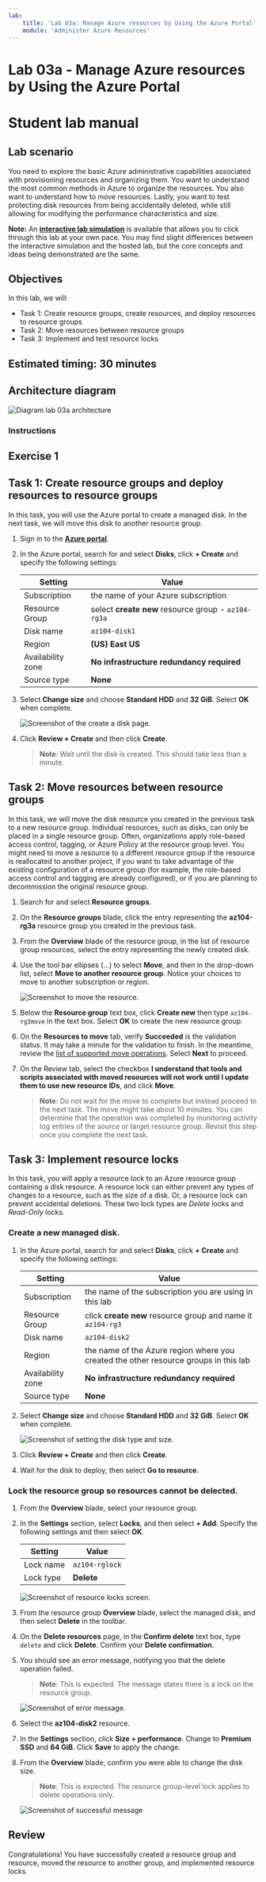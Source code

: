 ```yaml
---
lab:
    title: 'Lab 03a: Manage Azure resources by Using the Azure Portal'
    module: 'Administer Azure Resources'
---
```


# Lab 03a - Manage Azure resources by Using the Azure Portal
# Student lab manual

## Lab scenario

You need to explore the basic Azure administrative capabilities associated with provisioning resources and organizing them.  You want to understand the most common methods in Azure to organize the resources. You also want to understand how to move resources. Lastly, you  want to test protecting disk resources from being accidentally deleted, while still allowing for modifying the performance characteristics and size.

**Note:** An **[interactive lab simulation](https://mslabs.cloudguides.com/guides/AZ-104%20Exam%20Guide%20-%20Microsoft%20Azure%20Administrator%20Exercise%204)** is available that allows you to click through this lab at your own pace. You may find slight differences between the interactive simulation and the hosted lab, but the core concepts and ideas being demonstrated are the same. 

## Objectives

In this lab, we will:

+ Task 1: Create resource groups, create resources, and deploy resources to resource groups
+ Task 2: Move resources between resource groups
+ Task 3: Implement and test resource locks

## Estimated timing: 30 minutes

## Architecture diagram

![Diagram lab 03a architecture](../media/az104-lab03a-architecture-diagram.png)

### Instructions

## Exercise 1

## Task 1: Create resource groups and deploy resources to resource groups

In this task, you will use the Azure portal to create a managed disk. In the next task, we will move this disk to another resource group. 

1. Sign in to the [**Azure portal**](http://portal.azure.com).

1. In the Azure portal, search for and select **Disks**, click **+ Create** and specify the following settings:

    |Setting|Value|
    |---|---|
    |Subscription| the name of your Azure subscription  |
    |Resource Group| select **create new** resource group - `az104-rg3a`|
    |Disk name| `az104-disk1` |
    |Region| **(US) East US** |
    |Availability zone| **No infrastructure redundancy required** |
    |Source type| **None** |

1. Select **Change size** and choose **Standard HDD** and **32 GiB**. Select **OK** when complete. 

    ![Screenshot of the create a disk page.](../media/az104-lab03a-createdisk1.png)

1. Click **Review + Create** and then click **Create**.

    >**Note**: Wait until the disk is created. This should take less than a minute.

## Task 2: Move resources between resource groups 

In this task, we will move the disk resource you created in the previous task to a new resource group. Individual resources, such as disks, can only be placed in a single resource group. Often, organizations apply role-based access control, tagging, or Azure Policy at the resource group level. You might need to move a resource to a different resource group if the resource is reallocated to another project, if you want to take advantage of the existing configuration of a resource group (for example, the role-based access control and tagging are already configured), or if you are planning to decommission the original resource group.

1. Search for and select **Resource groups**. 

1. On the **Resource groups** blade, click the entry representing the **az104-rg3a** resource group you created in the previous task.

1. From the **Overview** blade of the resource group, in the list of resource group resources, select the entry representing the newly created disk.

1. Use the tool bar ellipses (...) to select **Move**, and then in the drop-down list, select **Move to another resource group**. Notice your choices to move to another subscription or region. 

    ![Screenshot to move the resource.](../media/az104-lab03a-moverg.png)

1. Below the **Resource group** text box, click **Create new** then type `az104-rg3move` in the text box. Select **OK** to create the new resource group.

1. On the **Resources to move** tab, verify **Succeeded** is the validation status. It may take a minute for the validation to finish. In the meantime, review the [list of supported move operations](https://learn.microsoft.com/azure/azure-resource-manager/management/move-support-resources). Select **Next** to proceed. 

1. On the Review tab, select the checkbox **I understand that tools and scripts associated with moved resources will not work until I update them to use new resource IDs**, and click **Move**.

    >**Note**: Do not wait for the move to complete but instead proceed to the next task. The move might take about 10 minutes. You can determine that the operation was completed by monitoring activity log entries of the source or target resource group. Revisit this step once you complete the next task.

## Task 3: Implement resource locks

In this task, you will apply a resource lock to an Azure resource group containing a disk resource. A resource lock can either prevent any types of changes to a resource, such as the size of a disk. Or, a resource lock can prevent accidental deletions. These two lock types are *Delete* locks and *Read-Only* locks.

### Create a new managed disk. 

1. In the Azure portal, search for and select **Disks**, click **+ Create** and specify the following settings:

    |Setting|Value|
    |---|---|
    |Subscription| the name of the subscription you are using in this lab |
    |Resource Group| click **create new** resource group and name it `az104-rg3` |
    |Disk name| `az104-disk2` |
    |Region| the name of the Azure region where you created the other resource groups in this lab |
    |Availability zone| **No infrastructure redundancy required** |
    |Source type| **None** |

1. Select **Change size** and choose **Standard HDD** and **32 GiB**. Select **OK** when complete. 

    ![Screenshot of setting the disk type and size.](,./media/az104-lab03a-createdisk2.png)

1. Click **Review + Create** and then click **Create**.

1. Wait for the disk to deploy, then select **Go to resource**.

### Lock the resource group so resources cannot be delected. 

1. From the **Overview** blade, select your resource group.

1. In the **Settings** section, select **Locks**, and then select **+ Add**. Specify the following settings and then select **OK**. 

    |Setting|Value|
    |---|---|
    |Lock name| `az104-rglock` |
    |Lock type| **Delete** |

    ![Screenshot of resource locks screen.](../media/az104-lab03a-deletelock.png)

1. From the resource group **Overview** blade, select the managed disk, and then select **Delete** in the toolbar. 

1. On the **Delete resources** page, in the **Confirm delete** text box, type `delete` and click **Delete**. Confirm your **Delete confirmation**. 

1. You should see an error message, notifying you that the delete operation failed.

    >**Note**: This is expected. The message states there is a lock on the resource group. 

    ![Screenshot of error message.](../media/az104-lab03a-deleteerror.png)

1. Select the **az104-disk2** resource. 

1. In the **Settings** section, click **Size + performance**. Change to **Premium SSD** and **64 GiB**. Click **Save** to apply the change.

1. From the **Overview** blade, confirm you were able to change the disk size. 

    >**Note**: This is expected. The resource group-level lock applies to delete operations only. 

     ![Screenshot of successful message](./media/az104-lab03a-premium.png)

## Review

Congratulations! You have successfully created a resource group and resource, moved the resource to another group, and implemented resource locks.
